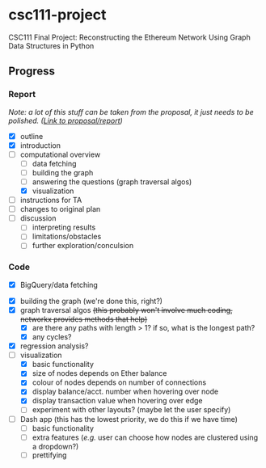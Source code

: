 # csc111-project
CSC111 Final Project: Reconstructing the Ethereum Network Using Graph Data Structures in Python 

## Progress

### Report
_Note: a lot of this stuff can be taken from the proposal, it just needs to be polished. ([Link to proposal/report](https://www.overleaf.com/6829945714dwmwckxbbctz))_
- [X] outline
- [X] introduction
- [ ] computational overview
  - [ ] data fetching
  - [ ] building the graph
  - [ ] answering the questions (graph traversal algos)
  - [X] visualization
- [ ] instructions for TA
- [ ] changes to original plan
- [ ] discussion
  - [ ] interpreting results
  - [ ] limitations/obstacles
  - [ ] further exploration/conculsion

### Code
- [X] BigQuery/data fetching
<!--
  - [X] basic functionality
  - [X] writing to CSV
  - [X] allowing user to specify params
    - [X] filter out transactions with value = 0 (Y/N)
    - [X] limit number of transactions (default = 1000)
    - [ ] ~~choose to have no sorting (this might result in a mess)~~
    - [X] change sorting order (default = dates DESC)
    - [X] unrelated: consider removing unnecessary columns from transactions.csv
-->
- [X] building the graph (we're done this, right?)
- [X] graph traversal algos ~~(this probably won't involve much coding, networkx provides methods that help)~~
  - [X] are there any paths with length > 1? if so, what is the longest path?
  - [X] any cycles?
- [X] regression analysis?
- [ ] visualization
  - [X] basic functionality
  - [X] size of nodes depends on Ether balance
  - [X] colour of nodes depends on number of connections
  - [X] display balance/acct. number when hovering over node
  - [X] display transaction value when hovering over edge
  - [ ] experiment with other layouts? (maybe let the user specify)
- [ ] Dash app (this has the lowest priority, we do this if we have time)
  - [ ] basic functionality
  - [ ] extra features (_e.g._ user can choose how nodes are clustered using a dropdown?)
  - [ ] prettifying
